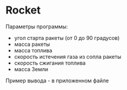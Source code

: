 # Rocket
Параметры программы:
 - угол старта ракеты (от 0 до 90 градусов)
 - масса ракеты
 - масса топлива
 - скорость истечения газа из сопла ракеты
 - скорость сжигания топлива
 - масса Земли

Пример вывода - в приложенном файле
